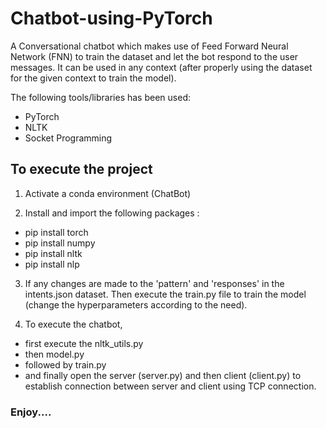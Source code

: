 # Chatbot-using-PyTorch

A Conversational chatbot which makes use of Feed Forward Neural Network (FNN) to train the dataset and let the bot respond to the user messages. It can be used in any context (after properly using the dataset for the given context to train the model).

The following tools/libraries has been used:
- PyTorch
- NLTK
- Socket Programming

## To execute the project

1. Activate a conda environment (ChatBot)

2. Install and import the following packages :
* pip install torch
* pip install numpy
* pip install nltk
* pip install nlp
		
3. If any changes are made to the 'pattern' and 'responses' in the intents.json dataset. Then execute the train.py file to train the model (change the hyperparameters according to the need).

4. To execute the chatbot, 
* first execute the nltk_utils.py
* then model.py
* followed by train.py
* and finally open the server (server.py) and then client (client.py) to establish connection between server and client using TCP connection.

### Enjoy....
